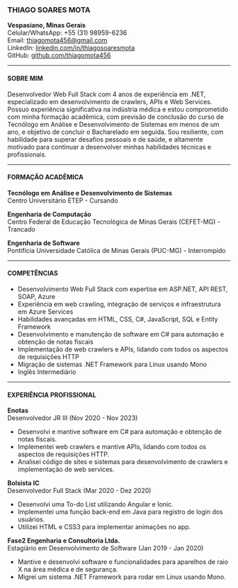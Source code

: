 ### THIAGO SOARES MOTA

**Vespasiano, Minas Gerais**  
Celular/WhatsApp: +55 (31) 98959-6236  
Email: thiagomota456@gmail.com  
LinkedIn: [linkedin.com/in/thiagosoaresmota](https://www.linkedin.com/in/thiagosoaresmota/)  
GitHub: [github.com/thiagomota456](https://github.com/thiagomota456)

---

#### SOBRE MIM

Desenvolvedor Web Full Stack com 4 anos de experiência em .NET, especializado em desenvolvimento de crawlers, APIs e Web Services. Possuo experiência significativa na indústria médica e estou comprometido com minha formação acadêmica, com previsão de conclusão do curso de Tecnólogo em Análise e Desenvolvimento de Sistemas em menos de um ano, e objetivo de concluir o Bacharelado em seguida. Sou resiliente, com habilidade para superar desafios pessoais e de saúde, e altamente motivado para continuar a desenvolver minhas habilidades técnicas e profissionais.

---

#### FORMAÇÃO ACADÊMICA

**Tecnólogo em Análise e Desenvolvimento de Sistemas**  
Centro Universitário ETEP - Cursando

**Engenharia de Computação**  
Centro Federal de Educação Tecnológica de Minas Gerais (CEFET-MG) - Trancado

**Engenharia de Software**  
Pontifícia Universidade Católica de Minas Gerais (PUC-MG) - Interrompido

---

#### COMPETÊNCIAS

- Desenvolvimento Web Full Stack com expertise em ASP.NET, API REST, SOAP, Azure
- Experiência em web crawling, integração de serviços e infraestrutura em Azure Services
- Habilidades avançadas em HTML, CSS, C#, JavaScript, SQL e Entity Framework
- Desenvolvimento e manutenção de software em C# para automação e obtenção de notas fiscais
- Implementação de web crawlers e APIs, lidando com todos os aspectos de requisições HTTP
- Migração de sistemas .NET Framework para Linux usando Mono
- Inglês Intermediário

---

#### EXPERIÊNCIA PROFISSIONAL

**Enotas**  
Desenvolvedor JR III (Nov 2020 - Nov 2023)
- Desenvolvi e mantive software em C# para automação e obtenção de notas fiscais.
- Implementei web crawlers e mantive APIs, lidando com todos os aspectos de requisições HTTP.
- Analisei código de sites e sistemas para desenvolvimento de crawlers e implementação de web services.

**Bolsista IC**  
Desenvolvedor Full Stack (Mar 2020 - Dez 2020)
- Desenvolvi uma To-do List utilizando Angular e Ionic.
- Implementei uma função back-end em Java para registro de login dos usuários.
- Utilizei HTML e CSS3 para implementar animações no app.

**Fase2 Engenharia e Consultoria Ltda.**  
Estagiário em Desenvolvimento de Software (Jan 2019 - Jan 2020)
- Mantive e desenvolvi software e funcionalidades para aparelhos de raio X na área médica e de segurança.
- Migrei um sistema .NET Framework para rodar em Linux usando Mono.

